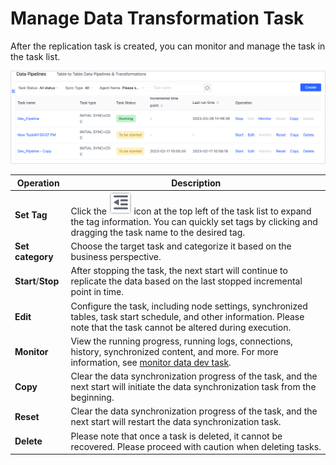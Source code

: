 # Manage Data Transformation Task


After the replication task is created, you can monitor and manage the task in the task list.

![](../images/manage_copy_dev_task_en.png)

| Operation | Description |
| ----------------- | ------------------------------------------------------------ |
| **Set Tag** | Click the ![tag_icon](../images/tag_icon.png) icon at the top left of the task list to expand the tag information. You can quickly set tags by clicking and dragging the task name to the desired tag. |
| **Set category** | Choose the target task and categorize it based on the business perspective.  |
| **Start**/**Stop** | After stopping the task, the next start will continue to replicate the data based on the last stopped incremental point in time. |
| **Edit** | Configure the task, including node settings, synchronized tables, task start schedule, and other information. Please note that the task cannot be altered during execution. |
| **Monitor** | View the running progress, running logs, connections, history, synchronized content, and more. For more information, see [monitor data dev task](../user-guide/data-development/monitor-task.md). |
| **Copy** | Clear the data synchronization progress of the task, and the next start will initiate the data synchronization task from the beginning. |
| **Reset** | Clear the data synchronization progress of the task, and the next start will restart the data synchronization task.  |
| **Delete** | Please note that once a task is deleted, it cannot be recovered. Please proceed with caution when deleting tasks. |